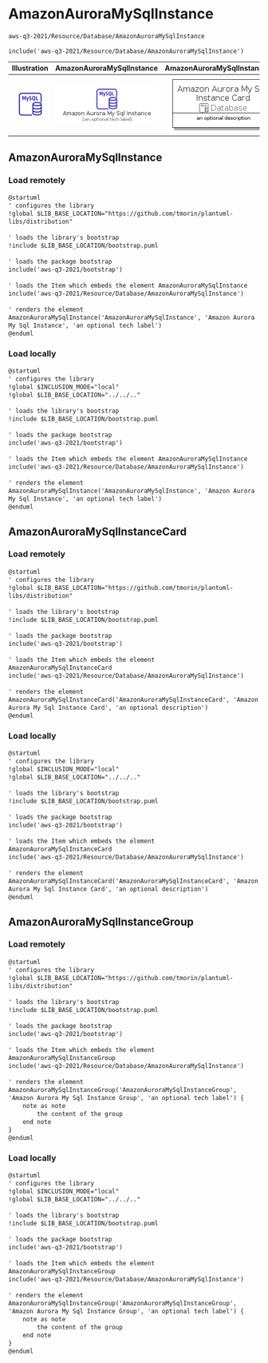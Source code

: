 # AmazonAuroraMySqlInstance


```text
aws-q3-2021/Resource/Database/AmazonAuroraMySqlInstance
```

```text
include('aws-q3-2021/Resource/Database/AmazonAuroraMySqlInstance')
```



| Illustration | AmazonAuroraMySqlInstance | AmazonAuroraMySqlInstanceCard | AmazonAuroraMySqlInstanceGroup |
| :---: | :---: | :---: | :---: |
| ![illustration for Illustration](../../../aws-q3-2021/Resource/Database/AmazonAuroraMySqlInstance.png) | ![illustration for AmazonAuroraMySqlInstance](../../../aws-q3-2021/Resource/Database/AmazonAuroraMySqlInstance.Local.png) | ![illustration for AmazonAuroraMySqlInstanceCard](../../../aws-q3-2021/Resource/Database/AmazonAuroraMySqlInstanceCard.Local.png) | ![illustration for AmazonAuroraMySqlInstanceGroup](../../../aws-q3-2021/Resource/Database/AmazonAuroraMySqlInstanceGroup.Local.png) |




## AmazonAuroraMySqlInstance

### Load remotely
```plantuml
@startuml
' configures the library
!global $LIB_BASE_LOCATION="https://github.com/tmorin/plantuml-libs/distribution"

' loads the library's bootstrap
!include $LIB_BASE_LOCATION/bootstrap.puml

' loads the package bootstrap
include('aws-q3-2021/bootstrap')

' loads the Item which embeds the element AmazonAuroraMySqlInstance
include('aws-q3-2021/Resource/Database/AmazonAuroraMySqlInstance')

' renders the element
AmazonAuroraMySqlInstance('AmazonAuroraMySqlInstance', 'Amazon Aurora My Sql Instance', 'an optional tech label')
@enduml
```

### Load locally
```plantuml
@startuml
' configures the library
!global $INCLUSION_MODE="local"
!global $LIB_BASE_LOCATION="../../.."

' loads the library's bootstrap
!include $LIB_BASE_LOCATION/bootstrap.puml

' loads the package bootstrap
include('aws-q3-2021/bootstrap')

' loads the Item which embeds the element AmazonAuroraMySqlInstance
include('aws-q3-2021/Resource/Database/AmazonAuroraMySqlInstance')

' renders the element
AmazonAuroraMySqlInstance('AmazonAuroraMySqlInstance', 'Amazon Aurora My Sql Instance', 'an optional tech label')
@enduml
```

## AmazonAuroraMySqlInstanceCard

### Load remotely
```plantuml
@startuml
' configures the library
!global $LIB_BASE_LOCATION="https://github.com/tmorin/plantuml-libs/distribution"

' loads the library's bootstrap
!include $LIB_BASE_LOCATION/bootstrap.puml

' loads the package bootstrap
include('aws-q3-2021/bootstrap')

' loads the Item which embeds the element AmazonAuroraMySqlInstanceCard
include('aws-q3-2021/Resource/Database/AmazonAuroraMySqlInstance')

' renders the element
AmazonAuroraMySqlInstanceCard('AmazonAuroraMySqlInstanceCard', 'Amazon Aurora My Sql Instance Card', 'an optional description')
@enduml
```

### Load locally
```plantuml
@startuml
' configures the library
!global $INCLUSION_MODE="local"
!global $LIB_BASE_LOCATION="../../.."

' loads the library's bootstrap
!include $LIB_BASE_LOCATION/bootstrap.puml

' loads the package bootstrap
include('aws-q3-2021/bootstrap')

' loads the Item which embeds the element AmazonAuroraMySqlInstanceCard
include('aws-q3-2021/Resource/Database/AmazonAuroraMySqlInstance')

' renders the element
AmazonAuroraMySqlInstanceCard('AmazonAuroraMySqlInstanceCard', 'Amazon Aurora My Sql Instance Card', 'an optional description')
@enduml
```

## AmazonAuroraMySqlInstanceGroup

### Load remotely
```plantuml
@startuml
' configures the library
!global $LIB_BASE_LOCATION="https://github.com/tmorin/plantuml-libs/distribution"

' loads the library's bootstrap
!include $LIB_BASE_LOCATION/bootstrap.puml

' loads the package bootstrap
include('aws-q3-2021/bootstrap')

' loads the Item which embeds the element AmazonAuroraMySqlInstanceGroup
include('aws-q3-2021/Resource/Database/AmazonAuroraMySqlInstance')

' renders the element
AmazonAuroraMySqlInstanceGroup('AmazonAuroraMySqlInstanceGroup', 'Amazon Aurora My Sql Instance Group', 'an optional tech label') {
    note as note
        the content of the group
    end note
}
@enduml
```

### Load locally
```plantuml
@startuml
' configures the library
!global $INCLUSION_MODE="local"
!global $LIB_BASE_LOCATION="../../.."

' loads the library's bootstrap
!include $LIB_BASE_LOCATION/bootstrap.puml

' loads the package bootstrap
include('aws-q3-2021/bootstrap')

' loads the Item which embeds the element AmazonAuroraMySqlInstanceGroup
include('aws-q3-2021/Resource/Database/AmazonAuroraMySqlInstance')

' renders the element
AmazonAuroraMySqlInstanceGroup('AmazonAuroraMySqlInstanceGroup', 'Amazon Aurora My Sql Instance Group', 'an optional tech label') {
    note as note
        the content of the group
    end note
}
@enduml
```

